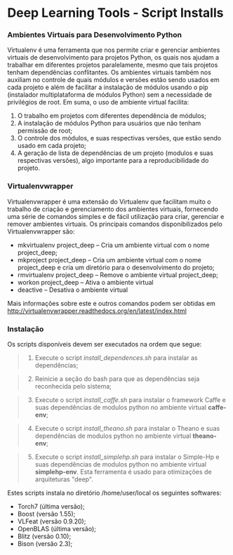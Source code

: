# Deep Learning Tools - Script Installs

### Ambientes Virtuais para Desenvolvimento Python

Virtualenv é uma ferramenta que nos permite criar e gerenciar ambientes virtuais de desenvolvimento para projetos Python, os quais nos ajudam a trabalhar em diferentes projetos paralelamente, mesmo que tais projetos tenham dependências conflitantes. Os ambientes virtuais também nos auxiliam no controle de quais módulos e versões estão sendo usados em cada projeto e além de facilitar a instalação de módulos usando o pip (instalador multiplataforma de módulos Python) sem a necessidade de privilégios de root. Em suma, o uso de ambiente virtual facilita:

1. O trabalho em projetos com diferentes dependência de módulos;
2. A instalação de módulos Python para usuários que não tenham permissão de root;
3. O controle dos módulos, e suas respectivas versões, que estão sendo usado em cada projeto;
4. A geração de lista de dependências de um projeto (modulos e suas respectivas versões), algo importante para a reproducibilidade do projeto.


### Virtualenvwrapper

Virtualenvwrapper é uma extensão do Virtualenv que facilitam muito o trabalho de criação e gerenciamento dos ambientes virtuais, fornecendo uma série de comandos simples e de fácil utilização para criar, gerenciar e remover ambientes virtuais. Os principais comandos disponibilizados pelo Virtualenvwrapper são:

* mkvirtualenv project_deep – Cria um ambiente virtual com o nome project_deep;
* mkproject  project_deep – Cria um ambiente virtual com o nome project_deep e cria um diretório para o desenvolvimento do projeto;
* rmvirtualenv  project_deep – Remove o ambiente virtual project_deep;
* workon  project_deep – Ativa o ambiente virtual
* deactive – Desativa o ambiente virtual

Mais informações sobre este e outros comandos podem ser obtidas em http://virtualenvwrapper.readthedocs.org/en/latest/index.html


### Instalação

Os scripts disponíveis devem ser executados na ordem que segue:

> 1. Execute o script *install_dependences.sh* para instalar as dependências;

> 2. Reinicie a seção do bash para que as dependências seja reconhecida pelo sistema;

> 3. Execute o script *install_caffe.sh* para instalar o framework Caffe e suas dependências de modulos python no ambiente virtual **caffe-env**;

> 4. Execute o script *install_theano.sh* para instalar o Theano e suas dependências de modulos python no ambiente virtual **theano-env**;

> 5. Execute o script *install_simplehp.sh* para instalar o Simple-Hp  e suas dependências de modulos python  no ambiente virtual **simplehp-env**. Esta ferramenta é usado para otimizações de arquiteturas "deep".

Estes scripts instala no diretório /home/user/local os seguintes softwares:

* Torch7 (última versão);
* Boost (versão 1.55);
* VLFeat (versão 0.9.20);
* OpenBLAS (última versão);
* Blitz (versão 0.10);
* Bison (versão 2.3);

